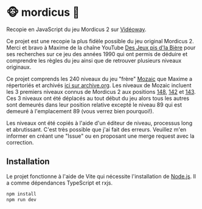 # 🐵 mordicus 🍌

Recopie en JavaScript du jeu Mordicus 2 sur [Vidéoway](<https://lostmediawiki.com/Videoway_(lost_Canadian_cable-box_games;_1990-2006)>).

Ce projet est une recopie la plus fidèle possible du jeu original Mordicus 2.
Merci et bravo à Maxime de la chaîne YouTube [Des Jeux pis d'la Bière](https://youtube.com/@jeuxbiere?feature=shared) pour ses recherches sur ce jeu des années 1990 qui ont permis de déduire et comprendre les règles du jeu ainsi que de retrouver plusieurs niveaux originaux.

Ce projet comprends les 240 niveaux du jeu "frère" [Mozaic](https://youtu.be/YygmFM3qP8w?feature=shared) que Maxime a répertoriés et archivés [ici sur archive.org](https://archive.org/details/mozaic-240-levels/001.png). Les niveaux de Mozaic incluent les 3 premiers niveaux connus de Mordicus 2 aux positions [148](https://archive.org/details/mozaic-240-levels/148.png), [142](https://archive.org/details/mozaic-240-levels/142.png) et [143](https://archive.org/details/mozaic-240-levels/143.png). Ces 3 niveaux ont été déplacés au tout début du jeu alors tous les autres sont demeurés dans leur position relative excepté le niveau 89 qui est demeuré à l'emplacement 89 (vous verrez bien pourquoi!).

Les niveaux ont été copiés à l'aide d'un éditeur de niveau, processus long et abrutissant. C'est très possible que j'ai fait des erreurs. Veuillez m'en informer en créant une "Issue" ou en proposant une merge request avec la correction.

## Installation

Le projet fonctionne à l'aide de Vite qui nécessite l'installation de [Node.js](https://nodejs.org/). Il a comme dépendances TypeScript et rxjs.

```sh
npm install
npm run dev
```

